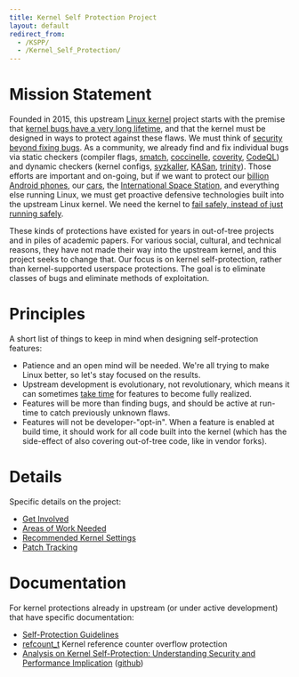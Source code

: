 ```yaml
---
title: Kernel Self Protection Project
layout: default
redirect_from:
  - /KSPP/
  - /Kernel_Self_Protection/
---
```


# Mission Statement

Founded in 2015, this upstream [Linux kernel](https://kernel.org/)
project starts with the premise that
[kernel bugs have a very long lifetime](https://lwn.net/Articles/410606/),
and that the kernel must be designed in ways to protect against these flaws. We must think of
[security beyond fixing bugs](https://lwn.net/Articles/662219/).
As a community, we already find and fix individual bugs via static checkers (compiler flags,
[smatch](https://smatch.sourceforge.net/),
[coccinelle](https://coccinelle.lip6.fr/),
[coverity](https://scan.coverity.com/projects/linux-next-weekly-scan?tab=overview),
[CodeQL](https://docs.github.com/en/code-security/codeql-cli/codeql-cli-manual))
and dynamic checkers (kernel configs,
[syzkaller](https://syzkaller.appspot.com/upstream),
[KASan](https://www.kernel.org/doc/Documentation/kasan.txt),
[trinity](https://codemonkey.org.uk/projects/trinity/)).
Those efforts are important and on-going, but if we want to protect our
[billion Android phones](https://www.techspot.com/news/57228-google-shows-off-new-version-of-android-announces-1-billion-active-monthly-users.html),
our [cars](https://www.zdnet.com/article/2014-the-year-of-the-linux-car/),
the [International Space Station](https://training.linuxfoundation.org/why-our-linux-training/training-reviews/linux-foundation-training-prepares-the-international-space-station-for-linux-migration),
and everything else running Linux, we must get proactive defensive
technologies built into the upstream Linux kernel. We need the kernel to
[fail safely, instead of just running safely](/presentations/giant-bags-of-mostly-water.pdf).

These kinds of protections have existed for years in out-of-tree
projects and in piles of academic papers. For various social,
cultural, and technical reasons, they have not made their way into
the upstream kernel, and this project seeks to change that. Our focus
is on kernel self-protection, rather than kernel-supported userspace
protections. The goal is to eliminate classes of bugs and eliminate
methods of exploitation.

# Principles

A short list of things to keep in mind when designing self-protection
features:

  - Patience and an open mind will be needed. We're all trying to make
    Linux better, so let's stay focused on the results.
  - Upstream development is evolutionary, not revolutionary, which means
    it can sometimes [take
    time](https://ieeexplore.ieee.org/abstract/document/6624016) for
    features to become fully realized.
  - Features will be more than finding bugs, and should be active at
    run-time to catch previously unknown flaws.
  - Features will not be developer-"opt-in". When a feature is enabled
    at build time, it should work for all code built into the kernel
    (which has the side-effect of also covering out-of-tree code, like
    in vendor forks).

# Details

Specific details on the project:

  - [Get Involved](Get_Involved)
  - [Areas of Work Needed](Work)
  - [Recommended Kernel Settings](Recommended_Settings)
  - [Patch Tracking](Patch_Tracking)

# Documentation

For kernel protections already in upstream (or under active development)
that have specific documentation:

  - [Self-Protection Guidelines](https://www.kernel.org/doc/html/latest/security/self-protection.html)
  - [refcount_t](Kernel_Protections/refcount_t) Kernel
    reference counter overflow protection
  - [Analysis on Kernel Self-Protection: Understanding Security and
    Performance Implication](https://samsung.github.io/kspp-study/)
    ([github](https://github.com/Samsung/kspp-study))
